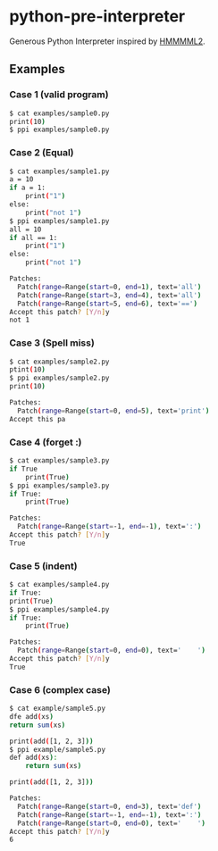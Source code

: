 python-pre-interpreter
===

Generous Python Interpreter inspired by [HMMMML2](https://miyashita.com/projects/hmmmml2-超好意的に解釈するコンパイラ/).


Examples
---

### Case 1 (valid program)

```bash
$ cat examples/sample0.py
print(10)
$ ppi examples/sample0.py
```

### Case 2 (Equal)

```bash
$ cat examples/sample1.py
a = 10
if a = 1:
    print("1")
else:
    print("not 1")
$ ppi examples/sample1.py
all = 10
if all == 1:
    print("1")
else:
    print("not 1")

Patches:
  Patch(range=Range(start=0, end=1), text='all')
  Patch(range=Range(start=3, end=4), text='all')
  Patch(range=Range(start=5, end=6), text='==')
Accept this patch? [Y/n]y
not 1
```

### Case 3 (Spell miss)

```bash
$ cat examples/sample2.py
ptint(10)
$ ppi examples/sample2.py
print(10)

Patches:
  Patch(range=Range(start=0, end=5), text='print')
Accept this pa
```

### Case 4 (forget :)

```bash
$ cat examples/sample3.py
if True
    print(True)
$ ppi examples/sample3.py
if True:
    print(True)

Patches:
  Patch(range=Range(start=-1, end=-1), text=':')
Accept this patch? [Y/n]y
True
```

### Case 5 (indent)

```bash
$ cat examples/sample4.py
if True:
print(True)
$ ppi examples/sample4.py
if True:
    print(True)

Patches:
  Patch(range=Range(start=0, end=0), text='    ')
Accept this patch? [Y/n]y
True
```

### Case 6 (complex case)

```bash
$ cat example/sample5.py
dfe add(xs)
return sum(xs)

print(add([1, 2, 3]))
$ ppi example/sample5.py
def add(xs):
    return sum(xs)

print(add([1, 2, 3]))

Patches:
  Patch(range=Range(start=0, end=3), text='def')
  Patch(range=Range(start=-1, end=-1), text=':')
  Patch(range=Range(start=0, end=0), text='    ')
Accept this patch? [Y/n]y
6
```